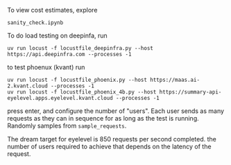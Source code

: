 To view cost estimates, explore
```
sanity_check.ipynb
```

To do load testing on deepinfa, run
```
uv run locust -f locustfile_deepinfra.py --host https://api.deepinfra.com --processes -1
```

to test phoenux (kvant) run
```
uv run locust -f locustfile_phoenix.py --host https://maas.ai-2.kvant.cloud --processes -1
uv run locust -f locustfile_phoenix_4b.py --host https://summary-api-eyelevel.apps.eyelevel.kvant.cloud --processes -1
```
press enter, and configure the number of "users". Each user sends as many requests as they can in sequence for as long as the test is running. Randomly samples from `sample_requests`.

The dream target for eyelevel is 850 requests per second completed. the number of users required to achieve that depends on the latency of the request.